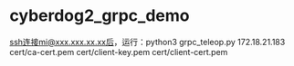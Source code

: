 # cyberdog2_grpc_demo
ssh连接mi@xxx.xxx.xx.xx后，运行：python3 grpc_teleop.py 172.18.21.183 cert/ca-cert.pem cert/client-key.pem cert/client-cert.pem
